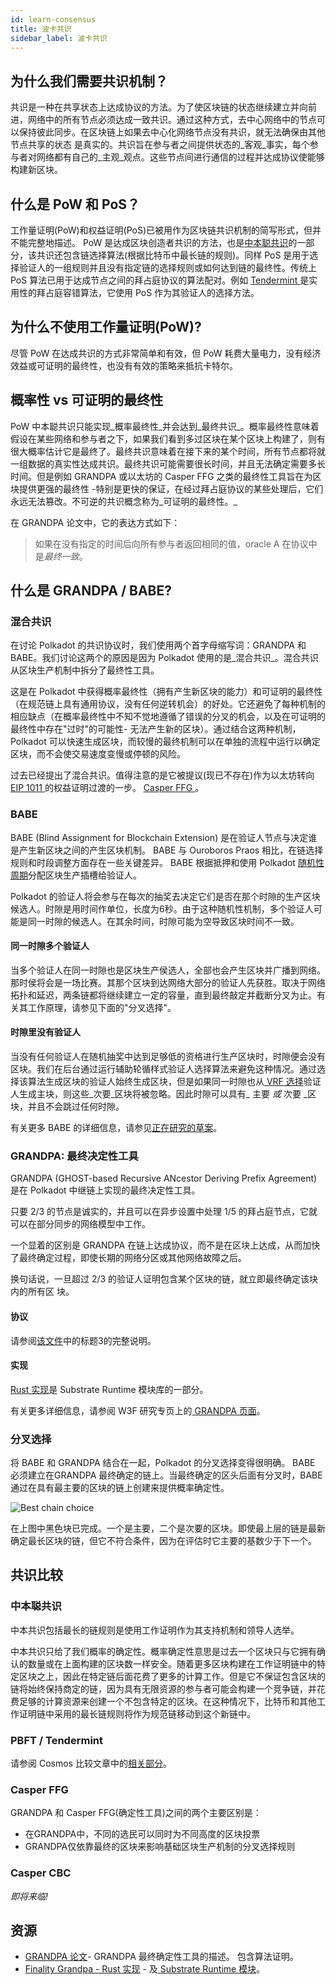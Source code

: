 ```yaml
---
id: learn-consensus
title: 波卡共识
sidebar_label: 波卡共识
---
```


## 为什么我们需要共识机制？

共识是一种在共享状态上达成协议的方法。为了使区块链的状态继续建立并向前进，网络中的所有节点必须达成一致共识。通过这种方式，去中心网络中的节点可以保持彼此同步。在区块链上如果去中心化网络节点没有共识，就无法确保由其他节点共享的状态 是真实的。共识旨在参与者之间提供状态的_客观_事实，每个参与者对网络都有自己的_主观_观点。这些节点间进行通信的过程并达成协议使能够构建新区块。

## 什么是 PoW 和 PoS？

工作量证明(PoW)和权益证明(PoS)已被用作为区块链共识机制的简写形式，但并不能完整地描述。 PoW 是达成区块创造者共识的方法，也是[中本聪共识](#nakamoto-consensus)的一部分，该共识还包含链选择算法(根据比特币中最长链的规则)。同样 PoS 是用于选择验证人的一组规则并且没有指定链的选择规则或如何达到链的最终性。传统上 PoS 算法已用于达成节点之间的拜占庭协议的算法配对。例如 [ Tendermint ](learn-comparisons-cosmos)是实用性的拜占庭容错算法，它使用 PoS 作为其验证人的选择方法。

## 为什么不使用工作量证明(PoW)?

尽管 PoW 在达成共识的方式非常简单和有效，但 PoW 耗费大量电力，没有经济效益或可证明的最终性，也没有有效的策略来抵抗卡特尔。

## 概率性 vs 可证明的最终性

PoW 中本聪共识只能实现_概率最终性_并会达到_最终共识_。概率最终性意味着假设在某些网络和参与者之下，如果我们看到多过区块在某个区块上构建了，则有很大概率估计它是最终了。最终共识意味着在接下来的某个时间，所有节点都将就一组数据的真实性达成共识。最终共识可能需要很长时间，并且无法确定需要多长时间。但是例如 GRANDPA 或以太坊的 Casper FFG 之类的最终性工具旨在为区块提供更强的最终性 -​​ 特别是更快的保证，在经过拜占庭协议的某些处理后，它们永远无法篡改。不可逆的共识概念称为_可证明的最终性。_

在 GRANDPA 论文中，它的表达方式如下：

> 如果在没有指定的时间后向所有参与者返回相同的值，oracle A 在协议中是*最终一致*。

## 什么是 GRANDPA / BABE?

### 混合共识

在讨论 Polkadot 的共识协议时，我们使用两个首字母缩写词：GRANDPA 和 BABE。我们讨论这两个的原因是因为 Polkadot 使用的是_混合共识_。混合共识从区块生产机制中拆分了最终性工具。

这是在 Polkadot 中获得概率最终性（拥有产生新区块的能力）和可证明的最终性（在规范链上具有通用协议，没有任何逆转机会）的好处。它还避免了每种机制的相应缺点（在概率最终性中不知不觉地遵循了错误的分叉的机会，以及在可证明的最终性中存在"过时"的可能性- 无法产生新的区块）。通过结合这两种机制，Polkadot 可以快速生成区块，而较慢的最终机制可以在单独的流程中运行以确定区块，而不会使交易速度变慢或停顿的风险。

过去已经提出了混合共识。值得注意的是它被提议(现已不存在)作为以太坊转向[ EIP 1011 ](http://eips.ethereum.org/EIPS/eip-1011)的权益证明过渡的一步。 [ Casper FFG ](#casper-ffg)。

### BABE

BABE (Blind Assignment for Blockchain Extension) 是在验证人节点与决定谁是产生新区块之间的产生区块机制。 BABE 与 Ouroboros Praos 相比，在链选择规则和时段调整方面存在一些关键差异。 BABE 根据抵押和使用 Polkadot [随机性周期](learn-randomness)分配区块生产插槽给验证人。

Polkadot 的验证人将会参与在每次的抽奖去决定它们是否在那个时隙的生产区块候选人。时隙是用时间作单位，长度为6秒。由于这种随机性机制，多个验证人可能是同一时隙的候选人。在其余时间，时隙可能为空导致区块时间不一致。

#### 同一时隙多个验证人

当多个验证人在同一时隙也是区块生产侯选人，全部也会产生区块并广播到网络。那时侯将会是一场比赛。其那个区块到达网络大部分的验证人先获胜。取决于网络拓扑和延迟，两条链都将继续建立一定的容量，直到最终敲定并截断分叉为止。有关其工作原理，请参见下面的"分叉选择"。

#### 时隙里没有验证人

当没有任何验证人在随机抽奖中达到足够低的资格进行生产区块时，时隙便会没有区块。我们在后台通过运行辅助轮循样式验证人选择算法来避免这种情况。通过选择该算法生成区块的验证人始终生成区块，但是如果同一时隙也从[ VRF 选择](learn-randomness)验证人生成主块，则这些_次要_区块将被忽略。因此时隙可以具有_ 主要 _或_ 次要 _区块，并且不会跳过任何时隙。

有关更多 BABE 的详细信息，请参见[正在研究的草案](http://research.web3.foundation/zh/latest/polkadot/BABE/Babe/)。

### GRANDPA: 最终决定性工具

GRANDPA (GHOST-based Recursive ANcestor Deriving Prefix Agreement) 是在 Polkadot 中继链上实现的最终决定性工具。

只要 2/3 的节点是诚实的，并且可以在异步设置中处理 1/5 的拜占庭节点，它就可以在部分同步的网络模型中工作。

一个显着的区别是 GRANDPA 在链上达成协议，而不是在区块上达成，从而加快了最终确定过程，即使长期的网络分区或其他网络故障之后。

换句话说，一旦超过 2/3 的验证人证明包含某个区块的链，就立即最终确定该块内的所有区 块。

#### 协议

请参阅[该文件](https://github.com/w3f/consensus/blob/master/pdf/grandpa.pdf)中的标题3的完整说明。

#### 实现

[ Rust 实现](https://github.com/paritytech/substrate/blob/master/srml/grandpa/src/lib.rs)是 Substrate Runtime 模块库的一部分。

有关更多详细信息，请参阅 W3F 研究专页上的[ GRANDPA 页面](http://research.web3.foundation/en/latest/polkadot/GRANDPA/)。

### 分叉选择

将 BABE 和 GRANDPA 结合在一起，Polkadot 的分叉选择变得很明确。 BABE 必须建立在GRANDPA 最终确定的链上。当最终确定的区头后面有分叉时，BABE 通过在具有最主要的区块的链上创建来提供概率确定性。

![Best chain choice](assets/best_chain.png)

在上图中黑色块已完成。一个是主要，二个是次要的区块。即使最上层的链是最新确定最长区块的链，但它不符合条件，因为在评估时它主要的基数少于下一个。

## 共识比较

### 中本聪共识

中本共识包括最长的链规则是使用工作证明作为其支持机制和领导人选举。

中本共识只给了我们概率的确定性。概率确定性意思是过去一个区块只与它拥有确认的数量或在上面构建的区块数一样安全。随着更多区块构建在工作证明链中的特定区块之上，因此在特定链后面花费了更多的计算工作。但是它不保证包含区块的链将始终保持商定的链，因为具有无限资源的参与者可能会构建一个竞争链，并花费足够的计算资源来创建一个不包含特定的区块。在这种情况下，比特币和其他工作证明链中采用的最长链规则将作为规范链移动到这个新链中。

### PBFT / Tendermint

请参阅 Cosmos 比较文章中的[相关部分](learn-comparisons-cosmos#consensus)。

<!-- ### HoneyBadgerBFT -->

### Casper FFG

GRANDPA 和 Casper FFG(确定性工具)之间的两个主要区别是：

 - 在GRANDPA中，不同的选民可以同时为不同高度的区块投票
 - GRANDPA仅依靠最终的区块来影响基础区块生产机制的分叉选择规则

### Casper CBC

_即将来临!_

<!-- ### Avalanche -->

## 资源

- [ GRANDPA 论文](https://github.com/w3f/consensus/blob/master/pdf/grandpa.pdf)- GRANDPA 最终确定性工具的描述。 包含算法证明。
- [Finality Grandpa - Rust 实现](https://github.com/paritytech/finality-grandpa) - 及[ Substrate Runtime 模块](https://github.com/paritytech/substrate/blob/master/srml/grandpa/src/lib.rs)。

<!-- ## Consensus in Polkadot

### Block Production

### Finality Gadget

### NPoS -->

